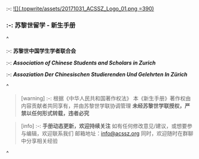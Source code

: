 :-: [![](.topwrite/assets/20171031_ACSSZ_Logo_01.png =390)](https://acssz.org/about/intro/)

### :-: **苏黎世留学 - 新生手册**

^

:-: **苏黎世中国学生学者联合会**

:-: ***Association of Chinese Students and Scholars in Zurich***

:-: ***Assoziation Der Chinesischen Studierenden Und Gelehrten In Zürich***

^

> [warning] :-: 根据《中华人民共和国著作权法》
> 本《新生手册》著作权由内容贡献者共同享有，并由苏黎世学联协调管理
> **未经苏黎世学联授权，严禁以任何形式转载，违者必究**

> [info] :-: **手册动态更新，欢迎持续关注**
> 如有任何修改意见/建议，或想要参与编辑，欢迎联系我们
> 邮箱地址：<info@acssz.org>
> 同时，欢迎随时在群聊中分享相关经验

^
